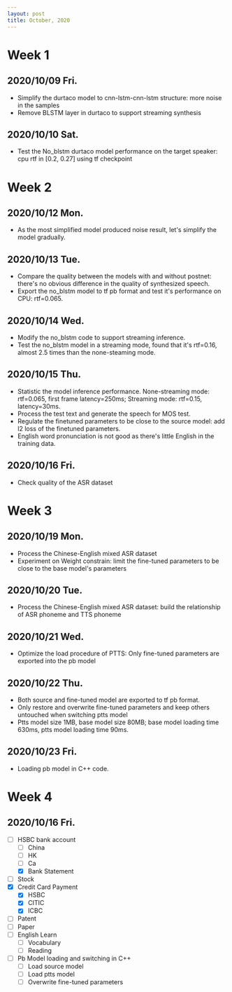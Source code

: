 ```yaml
---
layout: post
title: October, 2020
---
```


# Week 1

## 2020/10/09 Fri.

* Simplify the durtaco model to cnn-lstm-cnn-lstm structure: more noise in the samples
* Remove BLSTM layer in durtaco to support streaming synthesis

## 2020/10/10 Sat.

* Test the No_blstm durtaco model performance on the target speaker: cpu rtf in [0.2, 0.27] using tf checkpoint

# Week 2

## 2020/10/12 Mon.

* As the most simplified model produced noise result, let's simplify the model gradually.

## 2020/10/13 Tue.

* Compare the quality between the models with and without postnet: there's no obvious difference in the quality of synthesized speech.
* Export the no_blstm model to tf pb format and test it's performance on CPU: rtf=0.065.

## 2020/10/14 Wed.

* Modify the no_blstm code to support streaming inference.
* Test the no_blstm model in a streaming mode, found that it's rtf=0.16, almost 2.5 times than the none-steaming mode.

## 2020/10/15 Thu.

* Statistic the model inference performance. None-streaming mode: rtf=0.065, first frame latency=250ms; Streaming mode: rtf=0.15, latency=30ms.
* Process the test text and generate the speech for MOS test.
* Regulate the finetuned parameters to be close to the source model: add l2 loss of the finetuned parameters.
* English word pronunciation is not good as there's little English in the training data.

## 2020/10/16 Fri.

* Check quality of the ASR dataset

# Week 3

## 2020/10/19 Mon.

* Process the Chinese-English mixed ASR dataset
* Experiment on Weight constrain: limit the fine-tuned parameters to be close to the base model's parameters

## 2020/10/20 Tue.

* Process the Chinese-English mixed ASR dataset: build the relationship of ASR phoneme and TTS phoneme

## 2020/10/21 Wed.

* Optimize the load procedure of PTTS: Only fine-tuned parameters are exported into the pb model

## 2020/10/22 Thu.

* Both source and fine-tuned model are exported to tf pb format. 
* Only restore and overwrite fine-tuned parameters and keep others untouched when switching ptts model
* Ptts model size 1MB, base model size 80MB; base model loading time 630ms, ptts model loading time 90ms.

## 2020/10/23 Fri.

* Loading pb model in C++ code.

# Week 4

## 2020/10/16 Fri.

* [ ] HSBC bank account
    - [ ] China
    - [ ] HK
    - [ ] Ca
    - [x] Bank Statement
* [ ] Stock
* [x] Credit Card Payment
    - [x] HSBC
    - [x] CITIC
    - [x] ICBC
* [ ] Patent
* [ ] Paper
* [ ] English Learn
    - [ ] Vocabulary
    - [ ] Reading
* [ ] Pb Model loading and switching in C++
    - [ ] Load source model
    - [ ] Load ptts model
    - [ ] Overwrite fine-tuned parameters
